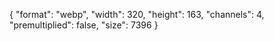 {
  "format": "webp",
  "width": 320,
  "height": 163,
  "channels": 4,
  "premultiplied": false,
  "size": 7396
}